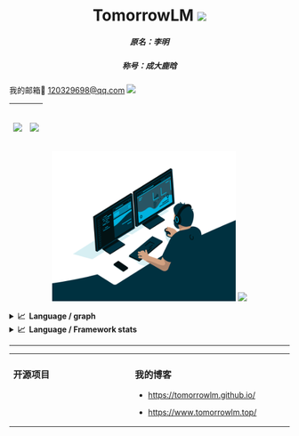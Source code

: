 <h1 align="center"> TomorrowLM <img src="https://github.com/blackcater/blackcater/raw/main/images/Hi.gif" height="32" /></h1>  
<h5 align="center"> 原名：李明 </h5>  
<h5 align="center"> 称号：成大鹿晗</h5>  

 我的邮箱:email: [120329698@qq.com](mailto:120329698@qq.com)
 <img src="https://media.giphy.com/media/WUlplcMpOCEmTGBtBW/giphy.gif" width="30"> 

| <p align="center"><br/>  <img src="https://github-readme-stats.vercel.app/api?username=TomorrowLM&show_icons=true&&theme=radical"/><br/></p> | <p align="center"><br/>  <img src="https://github-readme-stats.vercel.app/api/top-langs/?username=TomorrowLM&layout=compact&hide=html&theme=dark"/><br/></p> |
| ------------------------------------------------------------ | ------------------------------------------------------------ |




<p align="center">
<img  alt="GIF" src="https://github.com/likaia/likaia/blob/main/code.gif" width="330" height="270" />
<img src="https://github-readme-stats.vercel.app/api/wakatime?username=TomorrowLM&&langs_count=8" />
</p>


<details>
<summary><b>📈&nbsp;&nbsp;Language&nbsp;/&nbsp;graph</b></summary>
<br/>
<img src="https://activity-graph.herokuapp.com/graph?username=TomorrowLM&theme=dracula"/>
</details>



<details>
  <summary><b>📈&nbsp;&nbsp;Language&nbsp;/&nbsp;Framework stats</b></summary>
  <br/>
  <a href='https://profile.codersrank.io/user/tomorrowlm/'>
  <img src='http://cr-skills-chart-widget.azurewebsites.net/api/api?username=TomorrowLM&padding=30&skills=angular,batchfile,c,C%23,coffeescript,dart,go,html,json,java,javascript,less,mysql,php,pandas,perl,python,reactjs,scss,shell,svelte,swift,typescript,vue'>
  </a>


</details>

------


<table align="center"><tr>
<td valign="top" width="33%">





### 开源项目  

</td>
<td valign="top" width="33%">

### 我的博客

- https://tomorrowlm.github.io/

- https://www.tomorrowlm.top/

</td>
</tr></table>
